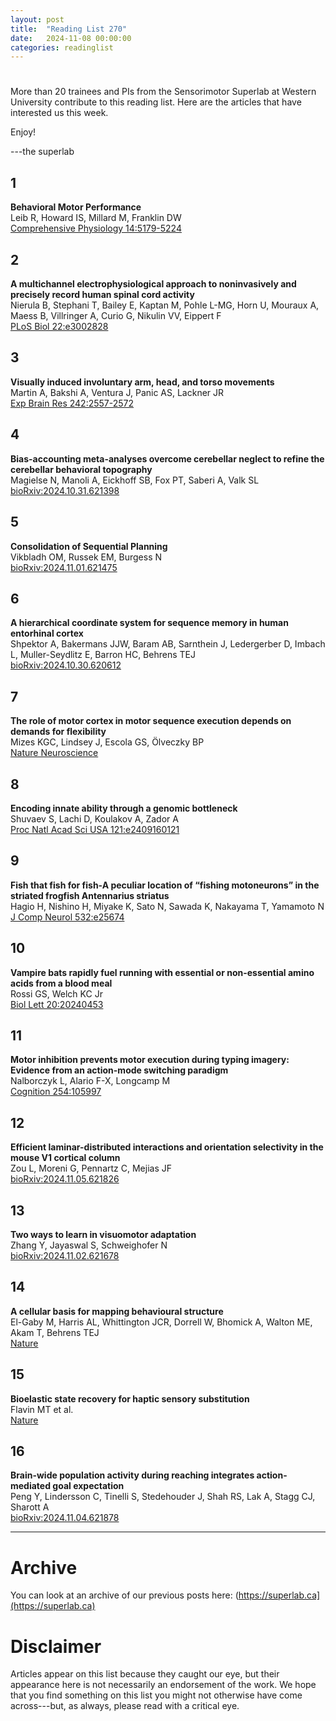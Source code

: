 ```yaml
---
layout: post
title:  "Reading List 270"
date:   2024-11-08 00:00:00
categories: readinglist
---
```


# 

More than 20 trainees and PIs from the Sensorimotor Superlab at Western University contribute to this reading list. Here are the articles that have interested us this week.  

Enjoy!  

---the superlab


## 1
**Behavioral Motor Performance**  
Leib R, Howard IS, Millard M, Franklin DW  
[Comprehensive Physiology 14:5179-5224](https://onlinelibrary.wiley.com/doi/abs/10.1002/cphy.c220032)

## 2
**A multichannel electrophysiological approach to noninvasively and precisely record human spinal cord activity**  
Nierula B, Stephani T, Bailey E, Kaptan M, Pohle L-MG, Horn U, Mouraux A, Maess B, Villringer A, Curio G, Nikulin VV, Eippert F  
[PLoS Biol 22:e3002828](https://doi.org/10.1371/journal.pbio.3002828)

## 3
**Visually induced involuntary arm, head, and torso movements**  
Martin A, Bakshi A, Ventura J, Panic AS, Lackner JR  
[Exp Brain Res 242:2557-2572](https://link.springer.com/article/10.1007/s00221-024-06913-9)

## 4
**Bias-accounting meta-analyses overcome cerebellar neglect to refine the cerebellar behavioral topography**  
Magielse N, Manoli A, Eickhoff SB, Fox PT, Saberi A, Valk SL  
[bioRxiv:2024.10.31.621398](https://www.biorxiv.org/content/10.1101/2024.10.31.621398v2.abstract)

## 5
**Consolidation of Sequential Planning**  
Vikbladh OM, Russek EM, Burgess N  
[bioRxiv:2024.11.01.621475](https://www.biorxiv.org/content/10.1101/2024.11.01.621475v1.abstract)

## 6
**A hierarchical coordinate system for sequence memory in human entorhinal cortex**  
Shpektor A, Bakermans JJW, Baram AB, Sarnthein J, Ledergerber D, Imbach L, Muller-Seydlitz E, Barron HC, Behrens TEJ  
[bioRxiv:2024.10.30.620612](https://www.biorxiv.org/content/10.1101/2024.10.30.620612v1.abstract)

## 7
**The role of motor cortex in motor sequence execution depends on demands for flexibility**  
Mizes KGC, Lindsey J, Escola GS, Ölveczky BP  
[Nature Neuroscience](https://www.nature.com/articles/s41593-024-01792-3)

## 8
**Encoding innate ability through a genomic bottleneck**  
Shuvaev S, Lachi D, Koulakov A, Zador A  
[Proc Natl Acad Sci USA 121:e2409160121](https://www.pnas.org/doi/abs/10.1073/pnas.2409160121)

## 9
**Fish that fish for fish-A peculiar location of “fishing motoneurons” in the striated frogfish Antennarius striatus**  
Hagio H, Nishino H, Miyake K, Sato N, Sawada K, Nakayama T, Yamamoto N  
[J Comp Neurol 532:e25674](https://onlinelibrary.wiley.com/doi/abs/10.1002/cne.25674)

## 10
**Vampire bats rapidly fuel running with essential or non-essential amino acids from a blood meal**  
Rossi GS, Welch KC Jr  
[Biol Lett 20:20240453](https://royalsocietypublishing.org/doi/10.1098/rsbl.2024.0453)

## 11
**Motor inhibition prevents motor execution during typing imagery: Evidence from an action-mode switching paradigm**  
Nalborczyk L, Alario F-X, Longcamp M  
[Cognition 254:105997](http://dx.doi.org/10.1016/j.cognition.2024.105997)

## 12
**Efficient laminar-distributed interactions and orientation selectivity in the mouse V1 cortical column**  
Zou L, Moreni G, Pennartz C, Mejias JF  
[bioRxiv:2024.11.05.621826](https://www.biorxiv.org/content/10.1101/2024.11.05.621826v1.abstract)

## 13
**Two ways to learn in visuomotor adaptation**  
Zhang Y, Jayaswal S, Schweighofer N  
[bioRxiv:2024.11.02.621678](https://www.biorxiv.org/content/10.1101/2024.11.02.621678v1.abstract)

## 14
**A cellular basis for mapping behavioural structure**  
El-Gaby M, Harris AL, Whittington JCR, Dorrell W, Bhomick A, Walton ME, Akam T, Behrens TEJ  
[Nature](https://www.nature.com/articles/s41586-024-08145-x)

## 15
**Bioelastic state recovery for haptic sensory substitution**  
Flavin MT et al.  
[Nature](https://www.nature.com/articles/s41586-024-08155-9)

## 16
**Brain-wide population activity during reaching integrates action-mediated goal expectation**  
Peng Y, Lindersson C, Tinelli S, Stedehouder J, Shah RS, Lak A, Stagg CJ, Sharott A  
[bioRxiv:2024.11.04.621878](https://www.biorxiv.org/content/10.1101/2024.11.04.621878v1.abstract)

---

# Archive
You can look at an archive of our previous posts here: (https://superlab.ca](https://superlab.ca)


# Disclaimer
Articles appear on this list because they caught our eye, but their appearance here is not necessarily an endorsement of the work. We hope that you find something on this list you might not otherwise have come across---but, as always, please read with a critical eye.
